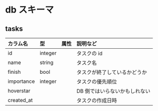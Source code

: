 # db スキーマ

## tasks

| カラム名   | 型      | 属性 | 説明など                      |
| :--------- | :------ | :--- | :---------------------------- |
| id         | integer |      | タスクの id                   |
| name       | string  |      | タスク名                      |
| finish     | bool    |      | タスクが終了しているかどうか  |
| importance | integer |      | タスクの優先順位              |
| hoverstar  |         |      | DB 側ではいらないかもしれない |
| created_at |         |      | タスクの作成日時              |
